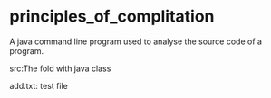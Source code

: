 # principles_of_complitation
A java command line program used to analyse the source code of a program.

src:The fold with java class

add.txt: test file
